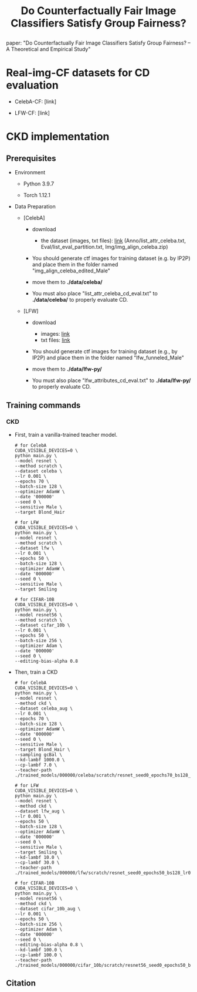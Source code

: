 # <p align="center">Do Counterfactually Fair Image Classifiers Satisfy Group Fairness?</p>

paper: "Do Counterfactually Fair Image Classifiers Satisfy Group Fairness? – A Theoretical and Empirical Study"

# Real-img-CF datasets for CD evaluation

- CelebA-CF: [link]

- LFW-CF: [link]

# CKD implementation

## Prerequisites

- Environment

    - Python 3.9.7

    - Torch 1.12.1


- Data Preparation

    - [CelebA]

        - download
            - the dataset (images, txt files): [link](https://drive.google.com/drive/folders/0B7EVK8r0v71pWEZsZE9oNnFzTm8?resourcekey=0-5BR16BdXnb8hVj6CNHKzLg&usp=sharing)
                (Anno/list_attr_celeba.txt, Eval/list_eval_partition.txt, Img/img_align_celeba.zip)
            
        - You should generate ctf images for training dataset (e.g. by IP2P) and place them in the folder named "img_align_celeba_edited_Male"

        - move them to **./data/celeba/**

        - You must also place "list_attr_celeba_cd_eval.txt" to **./data/celeba/** to properly evaluate CD.

    - [LFW]

        - download
            - images: [link](http://vis-www.cs.umass.edu/lfw/lfw-funneled.tgz)
            - txt files: [link](https://github.com/ckd-ip2p/ckd-ip2p.github.io/blob/5a0bc13961a9764258ffb1fbd33814760fa3cd73/lfw.zip)

        - You should generate ctf images for training dataset (e.g., by IP2P) and place them in the folder named "lfw_funneled_Male"

        - move them to **./data/lfw-py/**

        - You must also place "lfw_attributes_cd_eval.txt" to **./data/lfw-py/** to properly evaluate CD.

## Training commands

### CKD

- First, train a vanilla-trained teacher model.

    ```
    # for CelebA
    CUDA_VISIBLE_DEVICES=0 \
    python main.py \
    --model resnet \
    --method scratch \
    --dataset celeba \
    --lr 0.001 \
    --epochs 70 \
    --batch-size 128 \
    --optimizer AdamW \
    --date '000000'
    --seed 0 \
    --sensitive Male \
    --target Blond_Hair

    # for LFW
    CUDA_VISIBLE_DEVICES=0 \
    python main.py \
    --model resnet \
    --method scratch \
    --dataset lfw \
    --lr 0.001 \
    --epochs 50 \
    --batch-size 128 \
    --optimizer AdamW \
    --date '000000'
    --seed 0 \
    --sensitive Male \
    --target Smiling

    # for CIFAR-10B
    CUDA_VISIBLE_DEVICES=0 \
    python main.py \
    --model resnet56 \
    --method scratch \
    --dataset cifar_10b \
    --lr 0.001 \
    --epochs 50 \
    --batch-size 256 \
    --optimizer Adam \
    --date '000000'
    --seed 0 \
    --editing-bias-alpha 0.8

    ```
- Then, train a CKD

    ```
    # for CelebA
    CUDA_VISIBLE_DEVICES=0 \
    python main.py \
    --model resnet \
    --method ckd \
    --dataset celeba_aug \
    --lr 0.001 \
    --epochs 70 \
    --batch-size 128 \
    --optimizer AdamW \
    --date '000000'
    --seed 0 \
    --sensitive Male \
    --target Blond_Hair \
    --sampling gcBal \
    --kd-lambf 1000.0 \
    --cp-lambf 7.0 \
    --teacher-path ./trained_models/000000/celeba/scratch/resnet_seed0_epochs70_bs128_lr0.001_Blond_Hair_Male.pt

    # for LFW
    CUDA_VISIBLE_DEVICES=0 \
    python main.py \
    --model resnet \
    --method ckd \
    --dataset lfw_aug \
    --lr 0.001 \
    --epochs 50 \
    --batch-size 128 \
    --optimizer AdamW \
    --date '000000'
    --seed 0 \
    --sensitive Male \
    --target Smiling \
    --kd-lambf 10.0 \
    --cp-lambf 30.0 \
    --teacher-path ./trained_models/000000/lfw/scratch/resnet_seed0_epochs50_bs128_lr0.001_Smiling_Male.pt

    # for CIFAR-10B
    CUDA_VISIBLE_DEVICES=0 \
    python main.py \
    --model resnet56 \
    --method ckd \
    --dataset cifar_10b_aug \
    --lr 0.001 \
    --epochs 50 \
    --batch-size 256 \
    --optimizer Adam \
    --date '000000'
    --seed 0 \
    --editing-bias-alpha 0.8 \
    --kd-lambf 100.0 \
    --cp-lambf 100.0 \
    --teacher-path ./trained_models/000000/cifar_10b/scratch/resnet56_seed0_epochs50_bs256_lr0.001_skewed0.8_editbias_alpha0.8.pt

    ```

## Citation
